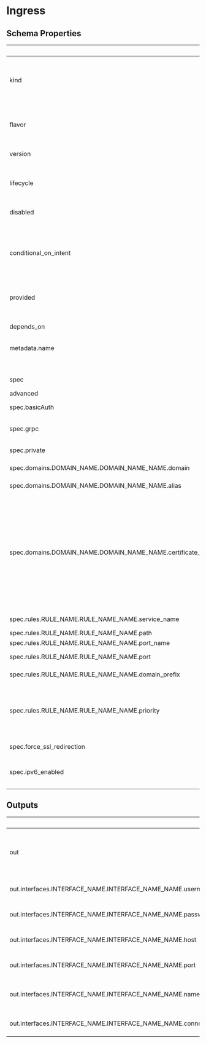 # Ingress

## Schema Properties

|                                                                 | Type                                                         | Description                                                                                                                                                                                                                                                                                                                                                               | Required   |
|:----------------------------------------------------------------|:-------------------------------------------------------------|:--------------------------------------------------------------------------------------------------------------------------------------------------------------------------------------------------------------------------------------------------------------------------------------------------------------------------------------------------------------------------|:-----------|
| kind                                                            | enum: ingress                                                | Describes the type of resource. e.g. ingress, application, mysql etc. If not specified, fallback is the `folder_name`/instances                                                                                                                                                                                                                                           | Yes        |
| flavor                                                          | enum: nginx_ingress_controller, aws_alb, azure_agic, gcp_alb | Implementation selector for the resource. e.g. for a resource type ingress, default, aws_alb, gcp_alb etc.                                                                                                                                                                                                                                                                | Yes        |
| version                                                         | string                                                       | This field can be used to pin to a particular version                                                                                                                                                                                                                                                                                                                     | Yes        |
| lifecycle                                                       | enum: ENVIRONMENT, ENVIRONMENT_BOOTSTRAP                     | This field describes the phase in which the resource has to be invoked (`ENVIRONMENT` or `ENVIRONMENT_BOOTSTRAP`)                                                                                                                                                                                                                                                         | No         |
| disabled                                                        | boolean                                                      | Flag to disable the resource                                                                                                                                                                                                                                                                                                                                              | No         |
| conditional_on_intent                                           | string                                                       | Flag to enable the resource based on intent availability. eg mysql if mysql dashboard is required to be deployed. Note: Need to have the instance running beforehand to avail.                                                                                                                                                                                            | No         |
| provided                                                        | boolean                                                      | Flag to tell if the resource should not be provisioned by facets                                                                                                                                                                                                                                                                                                          | No         |
| depends_on                                                      | array                                                        | Dependencies on other resources. e.g. application x may depend on mysql                                                                                                                                                                                                                                                                                                   | No         |
| metadata.name                                                   | string                                                       | Name of the resource                                                                                                                                                                                                                                                                                                                                                      | No         |
|                                                                 |                                                              |     - if not specified, fallback is the `filename`                                                                                                                                                                                                                                                                                                                        |            |
| spec                                                            | object                                                       | Specification as per resource types schema                                                                                                                                                                                                                                                                                                                                | Yes        |
| advanced                                                        |                                                              |                                                                                                                                                                                                                                                                                                                                                                           | No         |
| spec.basicAuth                                                  | boolean                                                      | Enable or disable basic auth                                                                                                                                                                                                                                                                                                                                              | No         |
| spec.grpc                                                       | boolean                                                      | Enable or Disable grpc support in nginx_ingress_controller                                                                                                                                                                                                                                                                                                                | No         |
| spec.private                                                    | boolean                                                      | Make this load balancer private                                                                                                                                                                                                                                                                                                                                           | No         |
| spec.domains.DOMAIN_NAME.DOMAIN_NAME_NAME.domain                | string                                                       | The host name of the domain                                                                                                                                                                                                                                                                                                                                               | No         |
| spec.domains.DOMAIN_NAME.DOMAIN_NAME_NAME.alias                 | string                                                       | Alias naming for the domain                                                                                                                                                                                                                                                                                                                                               | No         |
| spec.domains.DOMAIN_NAME.DOMAIN_NAME_NAME.certificate_reference | string                                                       | Certificate reference name, if flavor is `aws_alb` then its the ACM ARN certificate reference else `gcp_alb` its the name of the managed certificate that you want facets to create in gcp. In case of `nginx_ingress_controller` its the uploaded k8s certificate referenced as secret. In case of `azure_agic` it is the secret key id of the secret in azure key vault | No         |
| spec.rules.RULE_NAME.RULE_NAME_NAME.service_name                | string                                                       | The Kubernetes service name of the application                                                                                                                                                                                                                                                                                                                            | No         |
| spec.rules.RULE_NAME.RULE_NAME_NAME.path                        | string                                                       | path of the application                                                                                                                                                                                                                                                                                                                                                   | No         |
| spec.rules.RULE_NAME.RULE_NAME_NAME.port_name                   | string                                                       | Port name of the service                                                                                                                                                                                                                                                                                                                                                  | No         |
| spec.rules.RULE_NAME.RULE_NAME_NAME.port                        | string                                                       | Port number of the service                                                                                                                                                                                                                                                                                                                                                | No         |
| spec.rules.RULE_NAME.RULE_NAME_NAME.domain_prefix               | string                                                       | Subdomain prefix for the service                                                                                                                                                                                                                                                                                                                                          | No         |
| spec.rules.RULE_NAME.RULE_NAME_NAME.priority                    | integer                                                      | Priority number for the above rule ( this can be from 1 - 1000 ) and it should be unique for each rule - applicable only for `aws_alb` version `0.2`                                                                                                                                                                                                                      | No         |
| spec.force_ssl_redirection                                      | boolean                                                      | Force SSL redirection from http to https                                                                                                                                                                                                                                                                                                                                  | No         |
| spec.ipv6_enabled                                               | boolean                                                      | Enable/disable ipv6, this is a cloud specific check if your vpc has ipv6 support enabled                                                                                                                                                                                                                                                                                  | No         |

## Outputs

|                                                                     | Type   | Description                                       | Required   | Referencing                                                                                  |
|:--------------------------------------------------------------------|:-------|:--------------------------------------------------|:-----------|:---------------------------------------------------------------------------------------------|
| out                                                                 | object | Output given by the resource for others to refer. | No         | ${ingress.RESOURCE_NAME.out}                                                                 |
| out.interfaces.INTERFACE_NAME.INTERFACE_NAME_NAME.username          | string | Username to connect (if any)                      | No         | ${ingress.RESOURCE_NAME.out.interfaces.INTERFACE_NAME.INTERFACE_NAME_NAME.username}          |
| out.interfaces.INTERFACE_NAME.INTERFACE_NAME_NAME.password          | string | Password to connect (if any)                      | No         | ${ingress.RESOURCE_NAME.out.interfaces.INTERFACE_NAME.INTERFACE_NAME_NAME.password}          |
| out.interfaces.INTERFACE_NAME.INTERFACE_NAME_NAME.host              | string | Host for service discovery                        | No         | ${ingress.RESOURCE_NAME.out.interfaces.INTERFACE_NAME.INTERFACE_NAME_NAME.host}              |
| out.interfaces.INTERFACE_NAME.INTERFACE_NAME_NAME.port              | string | Port for service discovery                        | No         | ${ingress.RESOURCE_NAME.out.interfaces.INTERFACE_NAME.INTERFACE_NAME_NAME.port}              |
| out.interfaces.INTERFACE_NAME.INTERFACE_NAME_NAME.name              | string | Name of interface, same as key                    | No         | ${ingress.RESOURCE_NAME.out.interfaces.INTERFACE_NAME.INTERFACE_NAME_NAME.name}              |
| out.interfaces.INTERFACE_NAME.INTERFACE_NAME_NAME.connection_string | string | Connection string to connect                      | No         | ${ingress.RESOURCE_NAME.out.interfaces.INTERFACE_NAME.INTERFACE_NAME_NAME.connection_string} |

